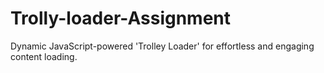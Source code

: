 # Trolly-loader-Assignment
Dynamic JavaScript-powered 'Trolley Loader' for effortless and engaging content loading.
